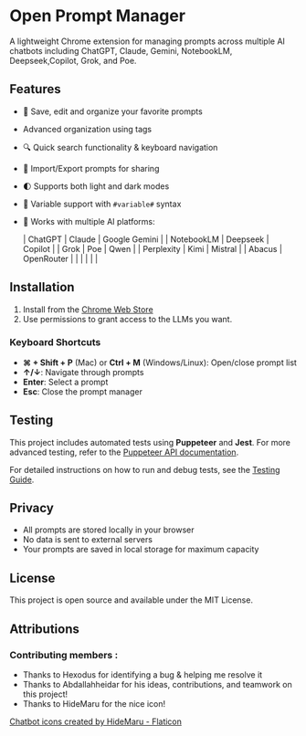 # Open Prompt Manager

A lightweight Chrome extension for managing prompts across multiple AI chatbots including ChatGPT, Claude, Gemini, NotebookLM, Deepseek,Copilot, Grok, and Poe.

## Features

- 🚀 Save, edit and organize your favorite prompts
- Advanced organization using tags
- 🔍 Quick search functionality & keyboard navigation
- 💾 Import/Export prompts for sharing
- 🌓 Supports both light and dark modes
- 🔄 Variable support with `#variable#` syntax
- 🎯 Works with multiple AI platforms:

  | ChatGPT    | Claude     | Google Gemini |
  | NotebookLM | Deepseek   | Copilot       |
  | Grok       | Poe        | Qwen          |
  | Perplexity | Kimi        | Mistral       |
  | Abacus     | OpenRouter  |               |
  |            |             |               |


## Installation

1. Install from the [Chrome Web Store](https://chromewebstore.google.com/detail/open-prompt-manager/gmhaghdbihgenofhnmdbglbkbplolain)
2. Use permissions to grant access to the LLMs you want.

### Keyboard Shortcuts

- **⌘ + Shift + P** (Mac) or **Ctrl + M** (Windows/Linux): Open/close prompt list
- **↑/↓**: Navigate through prompts
- **Enter**: Select a prompt
- **Esc**: Close the prompt manager

## Testing

This project includes automated tests using **Puppeteer** and **Jest**. For more advanced testing, refer to the [Puppeteer API documentation](https://pptr.dev/).

For detailed instructions on how to run and debug tests, see the [Testing Guide](TESTING.md).

## Privacy

- All prompts are stored locally in your browser
- No data is sent to external servers
- Your prompts are saved in local storage for maximum capacity

## License

This project is open source and available under the MIT License.

## Attributions

### Contributing members :

- Thanks to Hexodus for identifying a bug & helping me resolve it
- Thanks to Abdallahheidar for his ideas, contributions, and teamwork on this project!
- Thanks to HideMaru for the nice icon!

<a href="https://www.flaticon.com/free-icons/chatbot" title="chatbot icons">Chatbot icons created by HideMaru - Flaticon</a>
